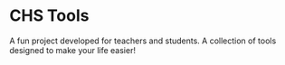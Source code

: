 # CHS Tools

A fun project developed for teachers and students. A collection of tools designed to make your life easier!
